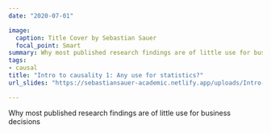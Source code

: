 ```yaml
---
date: "2020-07-01"

image:
  caption: Title Cover by Sebastian Sauer
  focal_point: Smart
summary: Why most published research findings are of little use for business decisions
tags:
- causal
title: "Intro to causality 1: Any use for statistics?"
url_slides: "https://sebastiansauer-academic.netlify.app/uploads/Intro-to-Causality.pdf"

---
```



 Why most published research findings are of little use for business decisions
 
